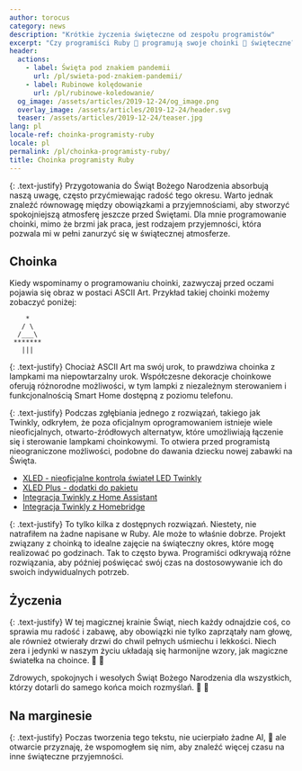 ```yaml
---
author: torocus
category: news
description: "Krótkie życzenia święteczne od zespołu programistów"
excerpt: "Czy programiści Ruby 💎 programują swoje choinki 🎄 święteczne?"
header:
  actions:
    - label: Święta pod znakiem pandemii
      url: /pl/swieta-pod-znakiem-pandemii/
    - label: Rubinowe kolędowanie
      url: /pl/rubinowe-koledowanie/
  og_image: /assets/articles/2019-12-24/og_image.png
  overlay_image: /assets/articles/2019-12-24/header.svg
  teaser: /assets/articles/2019-12-24/teaser.jpg
lang: pl
locale-ref: choinka-programisty-ruby
locale: pl
permalink: /pl/choinka-programisty-ruby/
title: Choinka programisty Ruby
---
```


{: .text-justify}
Przygotowania do Świąt Bożego Narodzenia absorbują naszą uwagę,
często przyćmiewając radość tego okresu.
Warto jednak znaleźć równowagę między obowiązkami a przyjemnościami,
aby stworzyć spokojniejszą atmosferę jeszcze przed Świętami.
Dla mnie programowanie choinki, mimo że brzmi jak praca,
jest rodzajem przyjemności,
która pozwala mi w pełni zanurzyć się w świątecznej atmosferze.

## Choinka

Kiedy wspominamy o programowaniu choinki,
zazwyczaj przed oczami pojawia się obraz w postaci ASCII Art.
Przykład takiej choinki możemy zobaczyć poniżej:

```text
    *
   / \
  /___\
 *******
   |||
```

{: .text-justify}
Chociaż ASCII Art ma swój urok,
to prawdziwa choinka z lampkami ma niepowtarzalny urok.
Współczesne dekoracje choinkowe oferują różnorodne możliwości,
w tym lampki z niezależnym sterowaniem
i funkcjonalnością Smart Home dostępną z poziomu telefonu.

{: .text-justify}
Podczas zgłębiania jednego z rozwiązań, takiego jak Twinkly, odkryłem,
że poza oficjalnym oprogramowaniem istnieje wiele nieoficjalnych,
otwarto-źródłowych alternatyw,
które umożliwiają łączenie się i sterowanie lampkami choinkowymi.
To otwiera przed programistą nieograniczone możliwości,
podobne do dawania dziecku nowej zabawki na Święta.

- [XLED - nieoficjalne kontrola świateł LED Twinkly](https://github.com/scrool/xled)
- [XLED Plus - dodatki do pakietu](https://github.com/Anders-Holst/xled_plus)
- [Integracja Twinkly z Home Assistant](https://www.home-assistant.io/integrations/twinkly/)
- [Integracja Twinkly z Homebridge](https://github.com/nschum/homebridge-twinkly)

{: .text-justify}
To tylko kilka z dostępnych rozwiązań.
Niestety, nie natrafiłem na żadne napisane w Ruby.
Ale może to właśnie dobrze.
Projekt związany z choinką to idealne zajęcie na świąteczny okres,
które mogę realizować po godzinach.
Tak to często bywa.
Programiści odkrywają różne rozwiązania,
aby później poświęcać swój czas na dostosowywanie ich
do swoich indywidualnych potrzeb.

## Życzenia

{: .text-justify}
W tej magicznej krainie Świąt,
niech każdy odnajdzie coś, co sprawia mu radość i zabawę,
aby obowiązki nie tylko zaprzątały nam głowę,
ale również otwierały drzwi do chwil pełnych uśmiechu i lekkości.
Niech zera i jedynki w naszym życiu układają się harmonijne wzory,
jak magiczne światełka na choince.
🌟
🎄

Zdrowych, spokojnych i wesołych Świąt Bożego Narodzenia
dla wszystkich, którzy dotarli do samego końca moich rozmyślań.
🎅
🎁

## Na marginesie

{: .text-justify}
Poczas tworzenia tego tekstu, nie ucierpiało żadne AI, 🤖
ale otwarcie przyznaję, że wspomogłem się nim,
aby znaleźć więcej czasu na inne świąteczne przyjemności.
